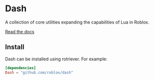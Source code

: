 # Dash

A collection of core utilities expanding the capabilities of Lua in Roblox.

[Read the docs](https://github.rbx.com/pages/hcollins/Dash)

## Install

Dash can be installed using rotriever. For example:

```toml
[dependencies]
Dash = "github.com/roblox/dash"
```
